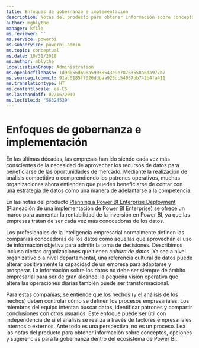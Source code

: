 ```yaml
---
title: Enfoques de gobernanza e implementación
description: Notas del producto para obtener información sobre conceptos, opciones y sugerencias para la gobernanza dentro del ecosistema de Power BI.
author: mgblythe
manager: kfile
ms.reviewer: ''
ms.service: powerbi
ms.subservice: powerbi-admin
ms.topic: conceptual
ms.date: 10/31/2018
ms.author: mblythe
LocalizationGroup: Administration
ms.openlocfilehash: 1d9d056d696a59038543e9e78763558a6da977b7
ms.sourcegitcommit: 91ac6185f7026ddbaa925dc54057bb742b4fa411
ms.translationtype: HT
ms.contentlocale: es-ES
ms.lasthandoff: 02/16/2019
ms.locfileid: "56324539"
---
```

# <a name="governance-and-deployment-approaches"></a>Enfoques de gobernanza e implementación

En las últimas décadas, las empresas han ido siendo cada vez más conscientes de la necesidad de aprovechar los recursos de datos para beneficiarse de las oportunidades de mercado. Mediante la realización de análisis competitivo o comprendiendo los patrones operativos, muchas organizaciones ahora entienden que pueden beneficiarse de contar con una estrategia de datos como una manera de adelantarse a la competencia.  

En las notas del producto [Planning a Power BI Enterprise Deployment](https://go.microsoft.com/fwlink/?linkid=2057861) (Planeación de una implementación de Power BI Enterprise) se ofrece un marco para aumentar la rentabilidad de la inversión en Power BI, ya que las empresas tratan de ser cada vez más conocedoras de los datos.

Los profesionales de la inteligencia empresarial normalmente definen las compañías conocedoras de los datos como aquellas que aprovechan el uso de información objetiva para admitir la toma de decisiones.  Describimos incluso ciertas organizaciones que tienen *cultura de datos*. Ya sea a nivel organizativo o a nivel departamental, una referencia cultural de datos puede alterar positivamente la capacidad de un empresa para adaptarse y prosperar.  La información sobre los datos no debe ser siempre de ámbito empresarial para ser de gran alcance: la pequeña visión operativa que altera las operaciones diarias también puede ser transformacional.

Para estas compañías, se entiende que los hechos (y el análisis de los hechos) deben controlar cómo se definen los procesos empresariales. Los miembros del equipo intentan buscar datos, identificar patrones y compartir conclusiones con otros usuarios. Este enfoque puede ser útil con independencia de si el análisis se realiza a través de factores empresariales internos o externos. Ante todo es una perspectiva, no es un proceso. Lea las notas del producto para obtener información sobre conceptos, opciones y sugerencias para la gobernanza dentro del ecosistema de Power BI.